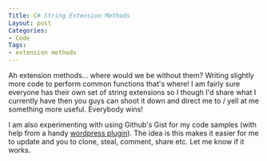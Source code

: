 ```yaml
---
Title: C# String Extension Methods
Layout: post
Categories:
- Code
Tags:
- extension methods
---
```


Ah extension methods... where would we be without them? Writing slightly more code to perform common functions that's where! I am fairly sure everyone has their own set of string extensions so I though I'd share what I currently have then you guys can shoot it down and direct me to / yell at me something more useful. Everybody wins!
<div style="clear: both;"><script src="https://gist.github.com/534556.js"> </script></div>
<div style="clear: both;">I am also experimenting with using Github's Gist for my code samples (with help from a handy <a href="http://wordpress.org/extend/plugins/github-gist/">wordpress plugin</a>). The idea is this makes it easier for me to update and you to clone, steal, comment, share etc. Let me know if it works.</div>